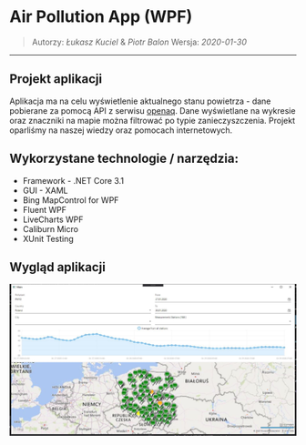 # Air Pollution App (WPF)

> Autorzy: _Łukasz Kuciel_ & _Piotr Balon_
> Wersja: _2020-01-30_
---

## Projekt aplikacji

Aplikacja ma na celu wyświetlenie aktualnego stanu powietrza - dane pobierane za pomocą API z serwisu [openaq](https://openaq.org).
Dane wyświetlane na wykresie oraz znaczniki na mapie można filtrować po typie zanieczyszczenia.
Projekt oparliśmy na naszej wiedzy oraz pomocach internetowych.

## Wykorzystane technologie / narzędzia:

* Framework - .NET Core 3.1
* GUI - XAML
* Bing MapControl for WPF
* Fluent WPF
* LiveCharts WPF
* Caliburn Micro
* XUnit Testing


## Wygląd aplikacji

![](images/1.JPG)
